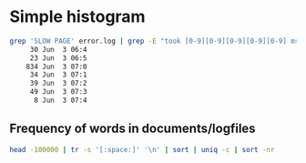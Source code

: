 # Simple histogram

```bash
grep 'SLOW PAGE' error.log | grep -E "took [0-9][0-9][0-9][0-9][0-9] ms" | cut -b1-11 | uniq -c | tail -n 20
     30 Jun  3 06:4
     23 Jun  3 06:5
    834 Jun  3 07:0
     34 Jun  3 07:1
     39 Jun  3 07:2
     49 Jun  3 07:3
      8 Jun  3 07:4
```

## Frequency of words in documents/logfiles

```bash
head -100000 | tr -s '[:space:]' '\n' | sort | uniq -c | sort -nr
```
